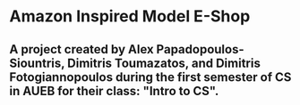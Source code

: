 # Amazon Inspired Model E-Shop

##  A project created by Alex Papadopoulos-Siountris, Dimitris Toumazatos, and Dimitris Fotogiannopoulos during the first semester of CS in AUEB for their class: "Intro to CS".
